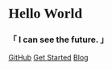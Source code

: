 <h1><font face="verdana">Hello World</font></h1>
<h3>「 I can see the future. 」</h3>

[GitHub](https://github.com/Sctwang/docsify)
[Get Started](#introduction)
[Blog](https://sctwang.github.io/)
